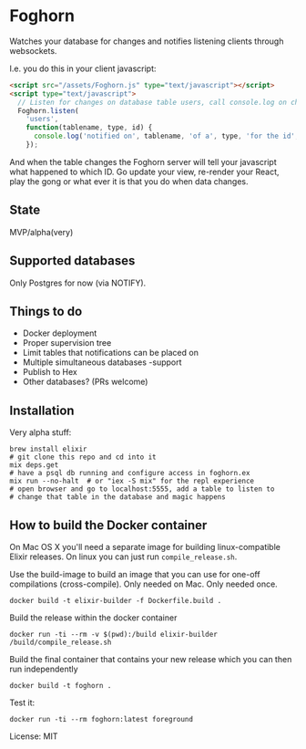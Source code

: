 # Foghorn

Watches your database for changes and notifies listening clients through websockets.

I.e. you do this in your client javascript:
```html
<script src="/assets/Foghorn.js" type="text/javascript"></script>
<script type="text/javascript">
  // Listen for changes on database table users, call console.log on changes
  Foghorn.listen(
    'users',
    function(tablename, type, id) {
      console.log('notified on', tablename, 'of a', type, 'for the id', id);
    });
```

And when the table changes the Foghorn server will tell your javascript what happened to which ID. Go update your view,
re-render your React, play the gong or what ever it is that you do when data changes.

## State

MVP/alpha(very)

## Supported databases

Only Postgres for now (via NOTIFY).

## Things to do

- Docker deployment
- Proper supervision tree
- Limit tables that notifications can be placed on
- Multiple simultaneous databases -support
- Publish to Hex
- Other databases? (PRs welcome)


## Installation

Very alpha stuff:

```
brew install elixir
# git clone this repo and cd into it
mix deps.get
# have a psql db running and configure access in foghorn.ex
mix run --no-halt  # or "iex -S mix" for the repl experience
# open browser and go to localhost:5555, add a table to listen to
# change that table in the database and magic happens
```

## How to build the Docker container

On Mac OS X you'll need a separate image for building linux-compatible Elixir releases. On linux you can just run `compile_release.sh`.

Use the build-image to build an image that you can use for one-off compilations (cross-compile). Only needed on Mac. Only needed once.
```
docker build -t elixir-builder -f Dockerfile.build .
```

Build the release within the docker container
```
docker run -ti --rm -v $(pwd):/build elixir-builder /build/compile_release.sh
```

Build the final container that contains your new release which you can then run independently
```
docker build -t foghorn .
```

Test it: 
```
docker run -ti --rm foghorn:latest foreground
```

License: MIT
